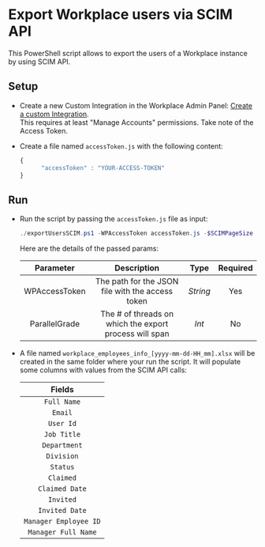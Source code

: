 # Export Workplace users via SCIM API

This PowerShell script allows to export the users of a Workplace instance by using SCIM API.

## Setup

* Create a new Custom Integration in the Workplace Admin Panel: [Create a custom Integration](https://developers.facebook.com/docs/workplace/custom-integrations-new/#creating).<br/>This requires at least "Manage Accounts" permissions. Take note of the Access Token.

* Create a file named `accessToken.js` with the following content:

   ```javascript
   {
         "accessToken" : "YOUR-ACCESS-TOKEN"
   }
   ``` 
 
## Run

* Run the script by passing the `accessToken.js` file as input:

   ```powershell
   ./exportUsersSCIM.ps1 -WPAccessToken accessToken.js -$SCIMPageSize 100 -WPExportedUsers ./PATHTOEXPORTFILE-XLSX
   ```

   Here are the details of the passed params:

   | Parameter         | Description                                                |  Type    |  Required    | 
   |:-----------------:|:----------------------------------------------------------:|:--------:|:------------:|
   | WPAccessToken     |  The path for the JSON file with the access token          | _String_ | Yes          |   
   | ParallelGrade     |  The # of threads on which the export process will span    | _Int_    | No           |
  
   
* A file named `workplace_employees_info_[yyyy-mm-dd-HH_mm].xlsx` will be created in the same folder where your run the script.
It will populate some columns with values from the SCIM API calls:

   | Fields                 | 
   |:----------------------:|
   | `Full Name`            | 
   | `Email`                | 
   | `User Id`              |
   | `Job Title`            |
   | `Department`           |
   | `Division`             |
   | `Status`               |
   | `Claimed`              |
   | `Claimed Date`         |
   | `Invited`              |
   | `Invited Date`         |
   | `Manager Employee ID`  |
   | `Manager Full Name`    | 
